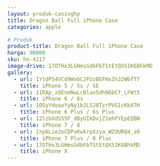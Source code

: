 ```yaml
---
layout: produk-casinghp
title: Dragon Ball Full iPhone Case
categories: apple

# Produk
product-title: Dragon Ball Full iPhone Case
harga: 90000
sku: hn-4117
image-drive: 17OTHx3LGHmsGdbFbTStEtQX51K6BhkMD
gallery:
  - url: 1YtdPS4VCd9Wx6CJFUzBEFHxZnJ2WbfT7
    title: iPhone 5 / 5s / SE
  - url: 11RAp_zOEnmNwLcBlav5dhN6bCf_LFWt5
    title: iPhone 6 / 6s
  - url: 1OSyYdoaxYyNy1bJLSJ8TzrPVGIcKbX7H
    title: iPhone 6 Plus / 6s Plus
  - url: 12lzbXdS55F_dByUIkDvjZ1ehFYEpEQBN
    title: iPhone 7 / 8
  - url: 1rp6LieJoCDPvKwkrpXzya_WZdURQ4_a9
    title: iPhone 7 Plus / 8 Plus
  - url: 17OTHx3LGHmsGdbFbTStEtQX51K6BhkMD
    title: iPhone X
---
```

